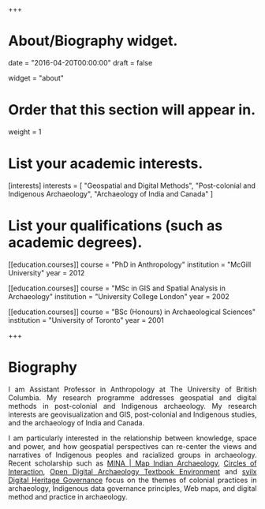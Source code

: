 +++
# About/Biography widget.

date = "2016-04-20T00:00:00"
draft = false

widget = "about"

# Order that this section will appear in.
weight = 1

# List your academic interests.
[interests]
  interests = [
    "Geospatial and Digital Methods",
    "Post-colonial and Indigenous Archaeology",
    "Archaeology of India and Canada"
  ]

# List your qualifications (such as academic degrees).
[[education.courses]]
  course = "PhD in Anthropology"
  institution = "McGill University"
  year = 2012

[[education.courses]]
  course = "MSc in GIS and Spatial Analysis in Archaeology"
  institution = "University College London"
  year = 2002

[[education.courses]]
  course = "BSc (Honours) in Archaeological Sciences"
  institution = "University of Toronto"
  year = 2001

+++

# Biography

<p><div style="text-align: justify"> I am Assistant Professor in Anthropology at The University of British Columbia. My research programme addresses geospatial and digital methods in post-colonial and Indigenous archaeology. My research interests are geovisualization and GIS, post-colonial and Indigenous studies, and the archaeology of India and Canada.</div></p>

<p><div style="text-align: justify"> I am particularly interested in the relationship between knowledge, space and power, and how geospatial perspectives can re-center the views and narratives of Indigenous peoples and racialized groups in archaeology. Recent scholarship such as <a href="http://dngupta.github.io/mina.github.io" target="_blank">MINA | Map Indian Archaeology</a>, <a href="https://dngupta.github.io/project/circles-wendat/" target="_blank">Circles of Interaction</a>, <a href="https://o-date.github.io/draft/book/" target="_blank">Open Digital Archaeology Textbook Environment</a> and <a href="https://dngupta.github.io/project/syilx-digital/" target="_blank">syilx Digital Heritage Governance</a> focus on the themes of colonial practices in archaeology, Indigenous data governance principles, Web maps, and digital method and practice in archaeology.</div></p>
